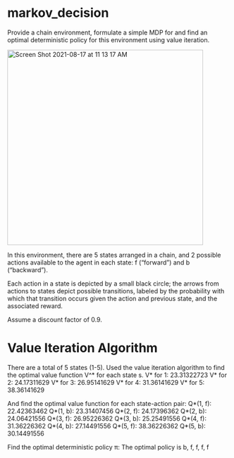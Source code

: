 # markov_decision
Provide a chain environment, formulate a simple MDP for and find an optimal deterministic policy for this environment using value iteration.

<img width="444" alt="Screen Shot 2021-08-17 at 11 13 17 AM" src="https://user-images.githubusercontent.com/71328646/129658509-764a1f60-d22c-46e0-8434-53ba4c258b97.png">

In this environment, there are 5 states arranged in a chain, and 2 possible actions available to the agent in each state: f (“forward”) and b (“backward”).

Each action in a state is depicted by a small black circle; the arrows from actions to states depict possible transitions, labeled by the probability with which that transition occurs given the action and previous state, and the associated reward.

Assume a discount factor of 0.9.

# Value Iteration Algorithm
There are a total of 5 states (1-5). 
Used the value iteration algorithm to find the optimal value function V^* for each state s.
V* for 1: 23.31322723 
V* for 2: 24.17311629 
V* for 3: 26.95141629 
V* for 4: 31.36141629 
V* for 5: 38.36141629

And find the optimal value function for each state-action pair:
Q*(1, f): 22.42363462 Q*(1, b): 23.31407456
Q*(2, f): 24.17396362 Q*(2, b): 24.06421556
Q*(3, f): 26.95226362 Q*(3, b): 25.25491556
Q*(4, f): 31.36226362 Q*(4, b): 27.14491556
Q*(5, f): 38.36226362 Q*(5, b): 30.14491556

Find the optimal deterministic policy π:
The optimal policy is b, f, f, f, f
